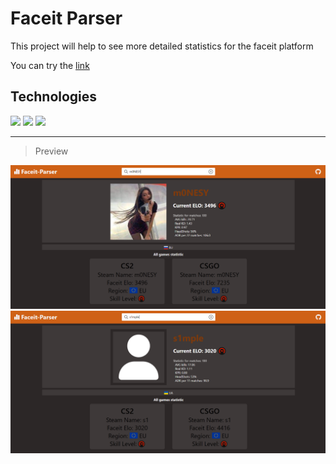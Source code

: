 # Faceit Parser

This project will help to see more detailed statistics for the faceit platform

You can try the [link](https://faceit-parser.vercel.app/)

## Technologies

<p align="left">
<a><img style="width: 56" src="https://cdn4.iconfinder.com/data/icons/redis-2/1451/Untitled-2-512.png" /></a>
<a><img style="width: 56" src="https://cdn4.iconfinder.com/data/icons/logos-and-brands/512/233_Node_Js_logo-256.png" /></a>
<a><img style="width: 56" src="https://img.icons8.com/?size=100&id=kg46nzoJrmTR&format=png&color=000000" /></a>
</p>

---

> Preview

<img src="./assets/image2.png" />
<img src="./assets/image.png" />
